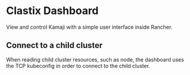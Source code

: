 # Clastix Dashboard

View and control Kamaji with a simple user interface inside Rancher.

## Connect to a child cluster

When reading child cluster resources, such as node, the dashboard uses the TCP kubeconfig in order to connect to the child cluster.
